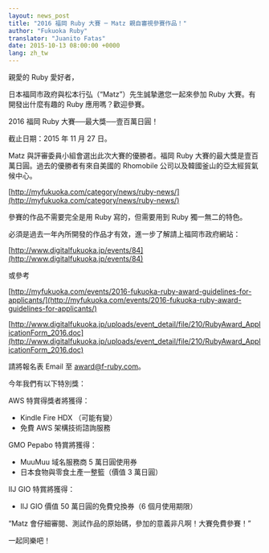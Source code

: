 ```yaml
---
layout: news_post
title: "2016 福岡 Ruby 大賽 ─ Matz 親自審視參賽作品！"
author: "Fukuoka Ruby"
translator: "Juanito Fatas"
date: 2015-10-13 08:00:00 +0000
lang: zh_tw
---
```


親愛的 Ruby 愛好者，

日本福岡市政府與松本行弘（“Matz”）先生誠摯邀您一起來參加 Ruby 大賽。有開發出什麼有趣的 Ruby 應用嗎？歡迎參賽。

2016 福岡 Ruby 大賽──最大獎──壹百萬日圓！

截止日期：2015 年 11 月 27 日。

Matz 與評審委員小組會選出此次大賽的優勝者。福岡 Ruby 大賽的最大獎是壹百萬日圓。過去的優勝者有來自美國的 Rhomobile 公司以及韓國釜山的亞太經貿氣候中心。

[http://myfukuoka.com/category/news/ruby-news/](http://myfukuoka.com/category/news/ruby-news/)

參賽的作品不需要完全是用 Ruby 寫的，但需要用到 Ruby 獨一無二的特色。

必須是過去一年內所開發的作品才有效，進一步了解請上福岡市政府網站：

[http://www.digitalfukuoka.jp/events/84](http://www.digitalfukuoka.jp/events/84)

或參考

[http://myfukuoka.com/events/2016-fukuoka-ruby-award-guidelines-for-applicants/](http://myfukuoka.com/events/2016-fukuoka-ruby-award-guidelines-for-applicants/)

[http://www.digitalfukuoka.jp/uploads/event_detail/file/210/RubyAward_ApplicationForm_2016.doc](http://www.digitalfukuoka.jp/uploads/event_detail/file/210/RubyAward_ApplicationForm_2016.doc)

請將報名表 Email 至 award@f-ruby.com。

今年我們有以下特別獎：

AWS 特賞得獎者將獲得：

* Kindle Fire HDX （可能有變）
* 免費 AWS 架構技術諮詢服務

GMO Pepabo 特賞將獲得：

* MuuMuu 域名服務商 5 萬日圓使用券
* 日本食物與零食土產一整籃（價值 3 萬日圓）

IIJ GIO 特賞將獲得：

* IIJ GIO 價值 50 萬日圓的免費兌換券（6 個月使用期限）

“Matz 會仔細審閱、測試作品的原始碼，參加的意義非凡啊！大賽免費參賽！”

一起同樂吧！

